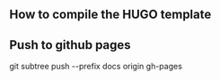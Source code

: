 ## How to compile the HUGO template


## Push to github pages
git subtree push --prefix docs origin gh-pages